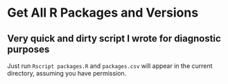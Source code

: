# Get All R Packages and Versions
## Very quick and dirty script I wrote for diagnostic purposes

Just run `Rscript packages.R` and `packages.csv` will appear in the current
directory, assuming you have permission.
